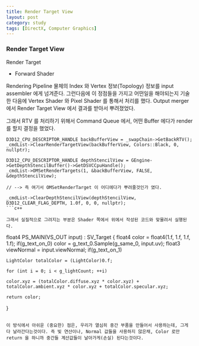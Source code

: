 ```yaml
---
title: Render Target View
layout: post
category: study
tags: [DirectX, Computer Graphics]
---
```


### Render Target View

Render Target

* Forward Shader

Rendering Pipeline
물체의 Index 와 Vertex 정보(Topology) 정보를 input assembler 에게 넘겨준다. 그런다음에 이 정점들을 가지고 어떤일을 해야되는지 기술한 다음에
Vertex Shader 와 Pixel Shader 를 통해서 처리를 했다. Output merger 에서 Render Target View 에서 결과를 받아서 뿌려졌었다.

그래서 RTV 를 처리하기 위해서 Command Queue 에서, 어떤 Buffer 에다가 render 를 할지 결정을 했었다.
```
D3D12_CPU_DESCRIPTOR_HANDLE backBufferView = _swapChain->GetBackRTV();
_cmdList->ClearRenderTargetView(backBufferView, Colors::Black, 0, nullptr);

D3D12_CPU_DESCRIPTOR_HANDLE depthStencilView = GEngine->GetDepthStencilBuffer()->GetDSVCCpuHandle();
_cmdList->OMSetRenderTargets(1, &backBufferView, FALSE, &depthStencilView);

// --> 즉 여기서 OMSetRenderTarget 이 어디에다가 뿌려줄것인가 였다.

_cmdList->ClearDepthStencilView(depthStencilView, D3D12_CLEAR_FLAG_DEPTH, 1.0f, 0, 0, nullptr);
```c++

그래서 실질적으로 그려지는 부분은 Shader 쪽에서 위에서 작성된 코드와 맞물려서 실행된다.

```
float4 PS_MAIN(VS_OUT input) : SV_Target
{
    float4 color = float4(1.f, 1.f, 1.f, 1.f);
    if(g_text_on_0)
	color = g_text_0.Sample(g_same_0, input.uv);
    float3 viewNormal = input.viewNormal;
    if(g_text_on_1)
    
    LightColor totalColor = (LightColor)0.f;
    
    for (int i = 0; i < g_lightCount; ++i)
    
    color.xyz = (totalColor.diffuse.xyz * color.xyz) + totalColor.ambient.xyz * color.xyz + totalColor.specular.xyz;

    return color;
}
```

이 방식에서 아쉬운 (중요한) 점은, 우리가 열심히 중간 부품을 만들어서 사용하는데, 그게 다 날라간다는것이다. 즉 빛 연산이나, Normal 값들을 사용하지 않은채, Color 로만 return 을 하니까 중간들 계산값들이 날아가게(손실) 된다는것이다.

